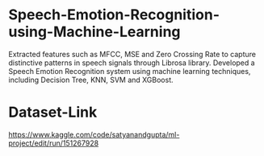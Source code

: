 # Speech-Emotion-Recognition-using-Machine-Learning
Extracted features such as MFCC, MSE and Zero Crossing Rate to capture distinctive patterns in speech signals through Librosa library. Developed a Speech Emotion Recognition system using machine learning techniques, including Decision Tree, KNN, SVM and XGBoost.

# Dataset-Link
https://www.kaggle.com/code/satyanandgupta/ml-project/edit/run/151267928
